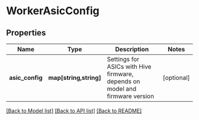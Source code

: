 # WorkerAsicConfig

## Properties
Name | Type | Description | Notes
------------ | ------------- | ------------- | -------------
**asic_config** | **map[string,string]** | Settings for ASICs with Hive firmware, depends on model and firmware version | [optional] 

[[Back to Model list]](../README.md#documentation-for-models) [[Back to API list]](../README.md#documentation-for-api-endpoints) [[Back to README]](../README.md)


